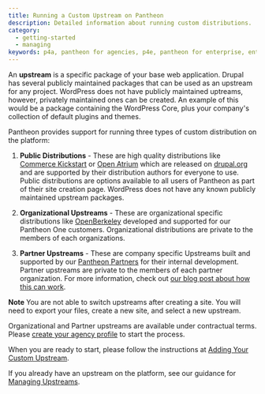 ```yaml
---
title: Running a Custom Upstream on Pantheon
description: Detailed information about running custom distributions.
category:
  - getting-started
  - managing
keywords: p4a, pantheon for agencies, p4e, pantheon for enterprise, enterprise, organization, agency, products, custom upstream, custom upstreams, add product, add custom upstream, distribution, public distribution, private distribution, custom repo, custom repository, custom repos, custom repositories, organization distribution, organization upstream
---
```

An **upstream** is a specific package of your base web application. Drupal has several publicly maintained packages that can be used as an upstream for any project. WordPress does not have publicly maintained uptreams, however, privately maintained ones can be created. An example of this would be a package containing the WordPress Core, plus your company's collection of default plugins and themes.

Pantheon provides support for running three types of custom distribution on the platform:

1. **Public Distributions** - These are high quality distributions like [Commerce Kickstart](http://drupal.org/project/commerce_kickstart) or [Open Atrium](http://drupal.org/project/openatrium) which are released on [drupal.org](https://drupal.org/) and are supported by their distribution authors for everyone to use. Public distributions are options available to all users of Pantheon as part of their site creation page. WordPress does not have any known publicly maintained upstream packages.

2. **Organizational Upstreams** - These are organizational specific distributions like [OpenBerkeley](http://vcaf.berkeley.edu/initiatives/vcio-projects/open-berkeley) developed and supported for our Pantheon One customers. Organizational distributions are private to the members of each organizations.

3. **Partner Upstreams** - These are company specific Upstreams built and supported by our [Pantheon Partners](https://www.getpantheon.com/partners/program) for their internal development. Partner upstreams are private to the members of each partner organization. For more information, check out [our blog post about how this can work](https://www.getpantheon.com/blog/building-sites-common-codebases-pantheon-one-agencies).

**Note** You are not able to switch upstreams after creating a site. You will need to export your files, create a new site, and select a new upstream.

Organizational and Partner upstreams are available under contractual terms. Please [create your agency profile](/docs/articles/organizations/pantheon-for-agencies/#create-your-agency-profile) to start the process.

When you are ready to start, please follow the instructions at [Adding Your Custom Upstream](/docs/articles/organizations/adding-a-custom-upstream).  

If you already have an upstream on the platform, see our guidance for   [Managing Upstreams](/docs/articles/organizations/managing-upstreams).
